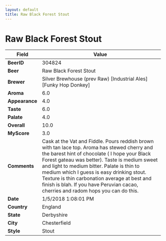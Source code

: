 ```yaml
---
layout: default
title: Raw Black Forest Stout
---
```


# Raw Black Forest Stout

| Field         | Value     |
|---------------|-----------|
| **BeerID** | 304824 |
| **Beer** | Raw Black Forest Stout |
| **Brewer** | Silver Brewhouse (prev Raw) [Industrial Ales] [Funky Hop Donkey] |
| **Aroma** | 6.0 |
| **Appearance** | 4.0 |
| **Taste** | 6.0 |
| **Palate** | 4.0 |
| **Overall** | 10.0 |
| **MyScore** | 3.0 |
| **Comments** | Cask at the Vat and Fiddle. Pours reddish brown with tan lace top. Aroma has stewed cherry and the barest hint of chocolate &#40; I hope your Black Forest gateau was better&#41;. Taste is medium sweet and light to medium bitter. Palate is thin to medium which I guess is easy  drinking stout. Texture is thin carbonation average at best and finish is blah. If you have Peruvian cacao, cherries and radom hops you can do this. |
| **Date** | 1/5/2018 1:08:01 PM |
| **Country** | England |
| **State** | Derbyshire |
| **City** | Chesterfield |
| **Style** | Stout |
